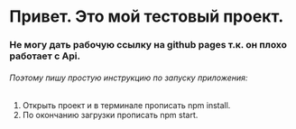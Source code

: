 # Привет. Это мой тестовый проект.
### Не могу дать рабочую ссылку на github pages т.к. он плохо работает с Api. 
###### Поэтому пишу простую инструкцию по запуску приложения:
1. Открыть проект и в терминале прописать npm install.
2. По окончанию загрузки прописать npm start.
